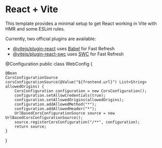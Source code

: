 # React + Vite

This template provides a minimal setup to get React working in Vite with HMR and some ESLint rules.

Currently, two official plugins are available:

- [@vitejs/plugin-react](https://github.com/vitejs/vite-plugin-react/blob/main/packages/plugin-react/README.md) uses [Babel](https://babeljs.io/) for Fast Refresh
- [@vitejs/plugin-react-swc](https://github.com/vitejs/vite-plugin-react-swc) uses [SWC](https://swc.rs/) for Fast Refresh

@Configuration
public class WebConfig {

    @Bean
    CorsConfigurationSource corsConfigurationSource(@Value("${frontend.url}") List<String> allowedOrigins) {
        CorsConfiguration configuration = new CorsConfiguration();
        configuration.setAllowCredentials(true);
        configuration.setAllowedOrigins(allowedOrigins);
        configuration.addAllowedMethod("*");                 
        configuration.addAllowedHeader("*");
        UrlBasedCorsConfigurationSource source = new UrlBasedCorsConfigurationSource();
        source.registerCorsConfiguration("/**", configuration);
        return source;
    }
}
